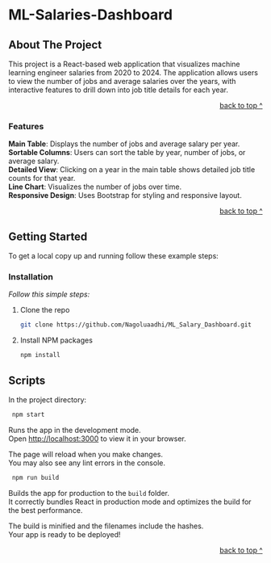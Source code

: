 # ML-Salaries-Dashboard

<!-- ABOUT THE PROJECT -->
## About The Project


This project is a React-based web application that visualizes machine learning engineer salaries from 2020 to 2024. The application allows users to view the number of jobs and average salaries over the years, with interactive features to drill down into job title details for each year.

<p align="right"><a href="#top">back to top ^</a></p>


### Features
<b>Main Table</b>: Displays the number of jobs and average salary per year.<br>
<b>Sortable Columns</b>: Users can sort the table by year, number of jobs, or average salary.<br>
<b>Detailed View</b>: Clicking on a year in the main table shows detailed job title counts for that year.<br>
<b>Line Chart</b>: Visualizes the number of jobs over time.<br>
<b>Responsive Design</b>: Uses Bootstrap for styling and responsive layout.

<p align="right"><a href="#top">back to top ^</a></p>

<!-- GETTING STARTED -->
## Getting Started

To get a local copy up and running follow these example steps:

### Installation

_Follow this simple steps:_

1. Clone the repo
   ```sh
   git clone https://github.com/Nagoluaadhi/ML_Salary_Dashboard.git
   ```
2. Install NPM packages
   ```sh
   npm install
   ```
<!-- SCRIPTS -->
## Scripts

In the project directory:

 ```sh
  npm start
 ```
Runs the app in the development mode.\
Open [http://localhost:3000](http://localhost:3000) to view it in your browser.

The page will reload when you make changes.\
You may also see any lint errors in the console.

 ```sh
  npm run build
 ```

Builds the app for production to the `build` folder.\
It correctly bundles React in production mode and optimizes the build for the best performance.

The build is minified and the filenames include the hashes.\
Your app is ready to be deployed!

<p align="right"><a href="#top">back to top ^</a></p>
